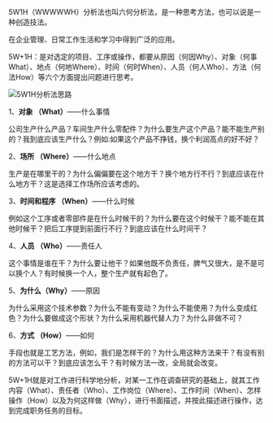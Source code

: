 5W1H（WWWWWH）分析法也叫六何分析法，是一种思考方法，也可以说是一种创造技法。

在企业管理、日常工作生活和学习中得到广泛的应用。

5W+1H：是对选定的项目、工序或操作，都要从原因（何因Why）、对象（何事What）、地点（何地Where）、时间（何时When）、人员（何人Who）、方法（何法How）等六个方面提出问题进行思考。

![5W1H分析法思路](https://cdn.jsdelivr.net/gh/Vixcity/FigureBed/img/202110211022473.jpeg)

1、**对象 （What）**——什么事情

公司生产什么产品？车间生产什么零配件？为什么要生产这个产品？能不能生产别的？我到底应该生产什么？例如:如果这个产品不挣钱，换个利润高点的好不好？

2、**场所 （Where）**——什么地点

生产是在哪里干的？为什么偏偏要在这个地方干？换个地方行不行？到底应该在什么地方干？这是选择工作场所应该考虑的。

3、**时间和程序 （When）**——什么时候

例如这个工序或者零部件是在什么时候干的？为什么要在这个时候干？能不能在其他时候干？把后工序提到前面行不行？到底应该在什么时间干？

4、**人员 （Who）**——责任人

这个事情是谁在干？为什么要让他干？如果他既不负责任，脾气又很大，是不是可以换个人？有时候换一个人，整个生产就有起色了。

5、**为什么（Why）**——原因

为什么采用这个技术参数？为什么不能有变动？为什么不能使用？为什么变成红色？为什么要做成这个形状？为什么采用机器代替人力？为什么非做不可？

6、**方式 （How）**——如何

手段也就是工艺方法，例如，我们是怎样干的？为什么用这种方法来干？有没有别的方法可以干？到底应该怎么干？有时候方法一改，全局就会改变。 

5W+1H就是对工作进行科学地分析，对某一工作在调查研究的基础上，就其工作内容（What）、责任者（Who）、工作岗位（Where）、工作时间（When）、怎样操作（How）以及为何这样做（Why），进行书面描述，并按此描述进行操作，达到完成职务任务的目标。 